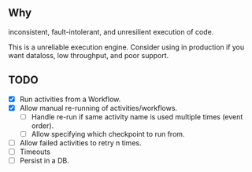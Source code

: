 ## Why

inconsistent, fault-intolerant, and unresilient execution of code.

This is a unreliable execution engine. Consider using in production if you want dataloss, low throughput, and poor support.

## TODO

- [x] Run activities from a Workflow.
- [x] Allow manual re-running of activities/workflows.
    - [ ] Handle re-run if same activity name is used multiple times (event order).
    - [ ] Allow specifying which checkpoint to run from.
- [ ] Allow failed activities to retry n times.
- [ ] Timeouts
- [ ] Persist in a DB.
